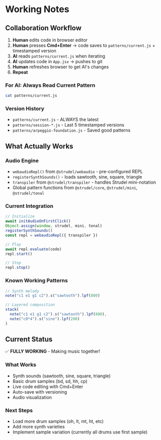 # Working Notes

## Collaboration Workflow

1. **Human** edits code in browser editor
2. **Human** presses **Cmd+Enter** → code saves to `patterns/current.js` + timestamped version
3. **AI** reads `patterns/current.js` when iterating
4. **AI** updates code in `App.jsx` → pushes to git
5. **Human** refreshes browser to get AI's changes
6. **Repeat**

### For AI: Always Read Current Pattern
```bash
cat patterns/current.js
```

### Version History
- `patterns/current.js` - ALWAYS the latest
- `patterns/session-*.js` - Last 5 timestamped versions
- `patterns/arpeggio-foundation.js` - Saved good patterns

## What Actually Works

### Audio Engine
- `webaudioRepl()` from `@strudel/webaudio` - pre-configured REPL
- `registerSynthSounds()` - loads sawtooth, sine, square, triangle
- `transpiler` from `@strudel/transpiler` - handles Strudel mini-notation
- Global pattern functions from `@strudel/core`, `@strudel/mini`, `@strudel/tonal`

### Current Integration
```javascript
// Initialize
await initAudioOnFirstClick()
Object.assign(window, strudel, mini, tonal)
registerSynthSounds()
const repl = webaudioRepl({ transpiler })

// Play
await repl.evaluate(code)
repl.start()

// Stop  
repl.stop()
```

### Known Working Patterns
```javascript
// Synth melody
note("c1 e1 g1 c2").s("sawtooth").lpf(800)

// Layered composition
stack(
  note("c1 e1 g1 c2").s("sawtooth").lpf(800),
  note("c0*4").s("sine").lpf(200)
)
```

## Current Status

✅ **FULLY WORKING** - Making music together!

### What Works
- Synth sounds (sawtooth, sine, square, triangle)
- Basic drum samples (bd, sd, hh, cp)
- Live code editing with Cmd+Enter
- Auto-save with versioning
- Audio visualization

### Next Steps
- Load more drum samples (oh, lt, mt, ht, etc)
- Add more synth varieties
- Implement sample variation (currently all drums use first sample)


